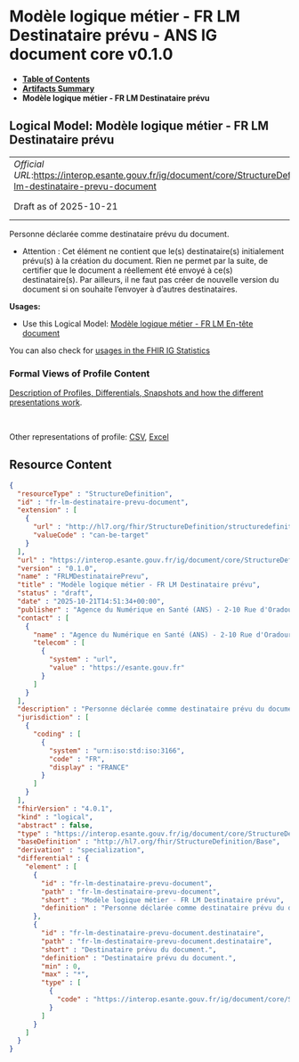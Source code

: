 # Modèle logique métier - FR LM Destinataire prévu - ANS IG document core v0.1.0

* [**Table of Contents**](toc.md)
* [**Artifacts Summary**](artifacts.md)
* **Modèle logique métier - FR LM Destinataire prévu**

## Logical Model: Modèle logique métier - FR LM Destinataire prévu 

| | |
| :--- | :--- |
| *Official URL*:https://interop.esante.gouv.fr/ig/document/core/StructureDefinition/fr-lm-destinataire-prevu-document | *Version*:0.1.0 |
| Draft as of 2025-10-21 | *Computable Name*:FRLMDestinatairePrevu |

 
Personne déclarée comme destinataire prévu du document. 
* Attention : Cet élément ne contient que le(s) destinataire(s) initialement prévu(s) à la création du document. Rien ne permet par la suite, de certifier que le document a réellement été envoyé à ce(s) destinataire(s). Par ailleurs, il ne faut pas créer de nouvelle version du document si on souhaite l’envoyer à d’autres destinataires.
 

**Usages:**

* Use this Logical Model: [Modèle logique métier - FR LM En-tête document](StructureDefinition-fr-lm-entete-document.md)

You can also check for [usages in the FHIR IG Statistics](https://packages2.fhir.org/xig/ans.document.fr.core|current/StructureDefinition/fr-lm-destinataire-prevu-document)

### Formal Views of Profile Content

 [Description of Profiles, Differentials, Snapshots and how the different presentations work](http://build.fhir.org/ig/FHIR/ig-guidance/readingIgs.html#structure-definitions). 

 

Other representations of profile: [CSV](StructureDefinition-fr-lm-destinataire-prevu-document.csv), [Excel](StructureDefinition-fr-lm-destinataire-prevu-document.xlsx) 



## Resource Content

```json
{
  "resourceType" : "StructureDefinition",
  "id" : "fr-lm-destinataire-prevu-document",
  "extension" : [
    {
      "url" : "http://hl7.org/fhir/StructureDefinition/structuredefinition-type-characteristics",
      "valueCode" : "can-be-target"
    }
  ],
  "url" : "https://interop.esante.gouv.fr/ig/document/core/StructureDefinition/fr-lm-destinataire-prevu-document",
  "version" : "0.1.0",
  "name" : "FRLMDestinatairePrevu",
  "title" : "Modèle logique métier - FR LM Destinataire prévu",
  "status" : "draft",
  "date" : "2025-10-21T14:51:34+00:00",
  "publisher" : "Agence du Numérique en Santé (ANS) - 2-10 Rue d'Oradour-sur-Glane, 75015 Paris",
  "contact" : [
    {
      "name" : "Agence du Numérique en Santé (ANS) - 2-10 Rue d'Oradour-sur-Glane, 75015 Paris",
      "telecom" : [
        {
          "system" : "url",
          "value" : "https://esante.gouv.fr"
        }
      ]
    }
  ],
  "description" : "Personne déclarée comme destinataire prévu du document.\n- Attention : Cet élément ne contient que le(s) destinataire(s) initialement prévu(s) à la création du document. Rien ne permet par la suite, de certifier que le document a réellement été envoyé à ce(s) destinataire(s).\n Par ailleurs, il ne faut pas créer de nouvelle version du document si on souhaite l'envoyer à d'autres destinataires.",
  "jurisdiction" : [
    {
      "coding" : [
        {
          "system" : "urn:iso:std:iso:3166",
          "code" : "FR",
          "display" : "FRANCE"
        }
      ]
    }
  ],
  "fhirVersion" : "4.0.1",
  "kind" : "logical",
  "abstract" : false,
  "type" : "https://interop.esante.gouv.fr/ig/document/core/StructureDefinition/fr-lm-destinataire-prevu-document",
  "baseDefinition" : "http://hl7.org/fhir/StructureDefinition/Base",
  "derivation" : "specialization",
  "differential" : {
    "element" : [
      {
        "id" : "fr-lm-destinataire-prevu-document",
        "path" : "fr-lm-destinataire-prevu-document",
        "short" : "Modèle logique métier - FR LM Destinataire prévu",
        "definition" : "Personne déclarée comme destinataire prévu du document.\n- Attention : Cet élément ne contient que le(s) destinataire(s) initialement prévu(s) à la création du document. Rien ne permet par la suite, de certifier que le document a réellement été envoyé à ce(s) destinataire(s).\n Par ailleurs, il ne faut pas créer de nouvelle version du document si on souhaite l'envoyer à d'autres destinataires."
      },
      {
        "id" : "fr-lm-destinataire-prevu-document.destinataire",
        "path" : "fr-lm-destinataire-prevu-document.destinataire",
        "short" : "Destinataire prévu du document.",
        "definition" : "Destinataire prévu du document.",
        "min" : 0,
        "max" : "*",
        "type" : [
          {
            "code" : "https://interop.esante.gouv.fr/ig/document/core/StructureDefinition/fr-lm-personne-structure"
          }
        ]
      }
    ]
  }
}

```
